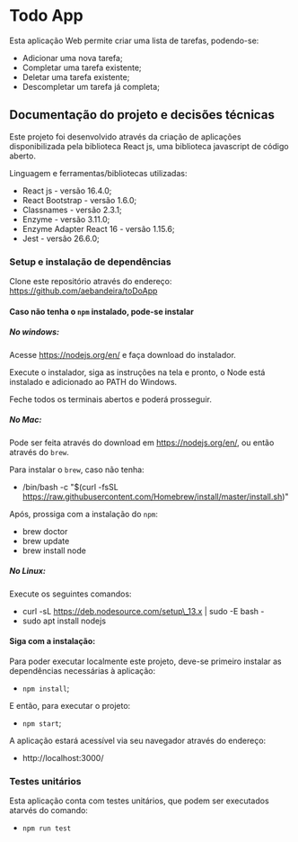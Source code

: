 # Todo App

Esta aplicação Web permite criar uma lista de tarefas, podendo-se:
* Adicionar uma nova tarefa;
* Completar uma tarefa existente;
* Deletar uma tarefa existente;
* Descompletar um tarefa já completa;

## Documentação do projeto e decisões técnicas

Este projeto foi desenvolvido através da criação de aplicações disponibilizada pela biblioteca React js, uma biblioteca javascript de código aberto.

Linguagem e ferramentas/bibliotecas utilizadas:
* React js - versão 16.4.0;
* React Bootstrap - versão 1.6.0; 
* Classnames - versão 2.3.1;
* Enzyme - versão 3.11.0;
* Enzyme Adapter React 16 - versão 1.15.6;
* Jest - versão 26.6.0;

### Setup e instalação de dependências
Clone este repositório através do endereço: https://github.com/aebandeira/toDoApp

#### Caso não tenha o `npm` instalado, pode-se instalar

##### No windows:
Acesse https://nodejs.org/en/ e faça download do instalador. 

Execute o instalador, siga as instruções na tela e pronto, o Node está instalado e adicionado ao PATH do Windows. 

Feche todos os terminais abertos e poderá prosseguir.

##### No Mac:
Pode ser feita através do download em https://nodejs.org/en/, ou então através do `brew`.

Para instalar o `brew`, caso não tenha:
* /bin/bash -c "$(curl -fsSL https://raw.githubusercontent.com/Homebrew/install/master/install.sh)"

Após, prossiga com a instalação do `npm`:
* brew doctor
* brew update
* brew install node

##### No Linux:
Execute os seguintes comandos:
* curl -sL https://deb.nodesource.com/setup\_13.x | sudo -E bash -
* sudo apt install nodejs

#### Siga com a instalação:
Para poder executar localmente este projeto, deve-se primeiro instalar as dependências necessárias à aplicação:
* `npm install`;

E então, para executar o projeto:
* `npm start`;

A aplicação estará acessível via seu navegador através do endereço:
* http://localhost:3000/


### Testes unitários

Esta aplicação conta com testes unitários, que podem ser executados atarvés do comando:
* `npm run test`

